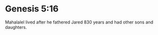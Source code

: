 # Genesis 5:16

Mahalalel lived after he fathered Jared 830 years and had other sons and daughters.
